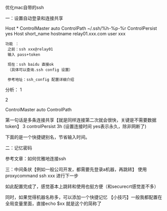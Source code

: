 
优化mac自带的ssh

一：设置自动登录和连接共享

Host *
    ControlMaster auto
    ControlPath ~/.ssh/%h-%p-%r
    ControlPersist yes
    Host short_name
    hostname relay01.xxx.com
    user xxx

    功能 ：
     之前：ssh xxx@relay01
     输入 pass+token

     现在：ssh baidu 直接ok
     （具体可以查询.ssh config 设置）

     参考地址：ssh_config 配置详细介绍
分析：
1

2

ControlMaster auto
ControlPath

第一句话是多条连接共享【就是同样连接第二次就会很快，关键是不需要数据token】
3
 controlPersist 3h (设置连接时间 yes表示永久，除非网断了)

 下面的是一个快捷键别名，节省输入时间。

二：记忆密码

参考文章：如何优雅地连接ssh

三：中间条状【例如一般公司开发，都需要先登录a机器，再跳转】
使用
proxycommand ssh xxx 进行下一步

如此配置完成了，感觉基本上跳转和使用也挺方便（和securecrt感觉差不多）

同时，如果觉得机器名称多，可以添加一个快捷记忆
【小技巧】一般我都配置在全局变量里面，直接echo $xx 就是这个的简称了


